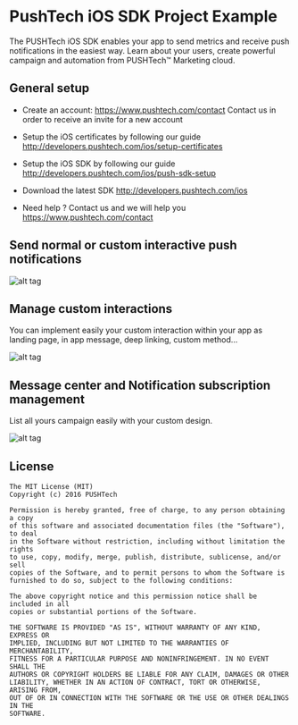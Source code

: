 # PushTech iOS SDK Project Example

The PUSHTech iOS SDK enables your app to send metrics and receive push notifications in the easiest way. 
Learn about your users, create powerful campaign and automation from PUSHTech™ Marketing cloud.
 
## General setup
- Create an account: https://www.pushtech.com/contact  Contact us in order to receive an invite for a new account

- Setup the iOS certificates by following our guide http://developers.pushtech.com/ios/setup-certificates

- Setup the iOS SDK by following our guide http://developers.pushtech.com/ios/push-sdk-setup

- Download the latest SDK http://developers.pushtech.com/ios

- Need help ? Contact us and we will help you https://www.pushtech.com/contact



## Send normal or custom interactive push notifications

![alt tag](https://github.com/PUSHTech/iOS-sample-app/raw/develop/screens/git-preview2.jpg)

## Manage custom interactions

You can implement easily your custom interaction within your app as landing page, in app message, deep linking, custom method...

![alt tag](https://github.com/PUSHTech/iOS-sample-app/raw/develop/screens/git-preview.jpg)

## Message center and Notification subscription management

List all yours campaign easily with your custom design.

![alt tag](https://github.com/PUSHTech/iOS-sample-app/raw/develop/screens/git-preview1.jpg)





## License

    The MIT License (MIT)
    Copyright (c) 2016 PUSHTech
    
    Permission is hereby granted, free of charge, to any person obtaining a copy
    of this software and associated documentation files (the "Software"), to deal
    in the Software without restriction, including without limitation the rights
    to use, copy, modify, merge, publish, distribute, sublicense, and/or sell
    copies of the Software, and to permit persons to whom the Software is
    furnished to do so, subject to the following conditions:
    
    The above copyright notice and this permission notice shall be included in all
    copies or substantial portions of the Software.
    
    THE SOFTWARE IS PROVIDED "AS IS", WITHOUT WARRANTY OF ANY KIND, EXPRESS OR
    IMPLIED, INCLUDING BUT NOT LIMITED TO THE WARRANTIES OF MERCHANTABILITY,
    FITNESS FOR A PARTICULAR PURPOSE AND NONINFRINGEMENT. IN NO EVENT SHALL THE
    AUTHORS OR COPYRIGHT HOLDERS BE LIABLE FOR ANY CLAIM, DAMAGES OR OTHER
    LIABILITY, WHETHER IN AN ACTION OF CONTRACT, TORT OR OTHERWISE, ARISING FROM,
    OUT OF OR IN CONNECTION WITH THE SOFTWARE OR THE USE OR OTHER DEALINGS IN THE
    SOFTWARE.
